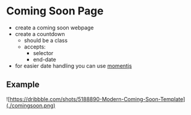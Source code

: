 # Coming Soon Page

- create a coming soon webpage
- create a countdown
  - should be a class
  - accepts:
    - selector
    - end-date
- for easier date handling you can use [momentjs](https://momentjs.com)

## Example

![https://dribbble.com/shots/5188890-Modern-Coming-Soon-Template](./comingsoon.png)






